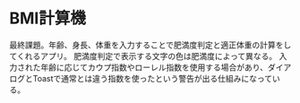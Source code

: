 # BMI計算機
最終課題。年齢、身長、体重を入力することで肥満度判定と適正体重の計算をしてくれるアプリ。
肥満度判定で表示する文字の色は肥満度によって異なる。
入力された年齢に応じてカウプ指数やローレル指数を使用する場合があり、ダイアログとToastで通常とは違う指数を使ったという警告が出る仕組みになっている。
